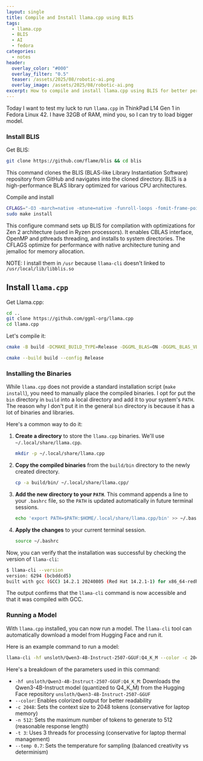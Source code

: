 ```yaml
---
layout: single
title: Compile and Install llama.cpp using BLIS
tags:
  - llama.cpp
  - BLIS
  - AI
  - fedora
categories:
  - notes
header:
  overlay_color: "#000"
  overlay_filter: "0.5"
  teaser: /assets/2025/08/robotic-ai.png
  overlay_image: /assets/2025/08/robotic-ai.png
excerpt: How to compile and install llama.cpp using BLIS for better performance on old Ryzen laptop.
---
```


Today I want to test my luck to run `llama.cpp` in  ThinkPad L14 Gen 1 in Fedora Linux 42. I have 32GB of RAM, mind you, so I can try to load bigger model.

### Install BLIS

Get BLIS:

```bash
git clone https://github.com/flame/blis && cd blis
```

This command clones the BLIS (BLAS-like Library Instantiation Software) repository from GitHub and navigates into the cloned directory. BLIS is a high-performance BLAS library optimized for various CPU architectures.

Compile and install

```bash
CFLAGS="-O3 -march=native -mtune=native -funroll-loops -fomit-frame-pointer" LDFLAGS="-ljemalloc" ./configure --prefix=/usr --libdir=/usr/lib64 --enable-cblas  -t openmp,pthreads zen2
sudo make install
```

This configure command sets up BLIS for compilation with optimizations for Zen 2 architecture (used in Ryzen processors). It enables CBLAS interface, OpenMP and pthreads threading, and installs to system directories. The CFLAGS optimize for performance with native architecture tuning and jemalloc for memory allocation.

NOTE:
I install them in `/usr` because `llama-cli` doesn't linked to `/usr/local/lib/libblis.so`


## Install `llama.cpp`

Get Llama.cpp:

```bash
cd ..
git clone https://github.com/ggml-org/llama.cpp
cd llama.cpp
```

Let's compile it:

```bash
cmake -B build -DCMAKE_BUILD_TYPE=Release -DGGML_BLAS=ON -DGGML_BLAS_VENDOR=FLAME  -DCMAKE_C_FLAGS="-O3 -march=znver2 -mtune=znver2 -fPIC" -DCMAKE_CXX_FLAGS="-O3 -march=znver2 -mtune=znver2 -fPIC" -DCMAKE_EXE_LINKER_FLAGS="-lblis -ljemalloc"

cmake --build build --config Release
```

### Installing the Binaries

While `llama.cpp` does not provide a standard installation script (`make install`), you need to manually place the compiled binaries. I opt for put the `bin` directory in `build` into a local directory and add it to your system's `PATH`. The reason why I don't put it in the general `bin` directory is because it has a lot of binaries and libraries.

Here's a common way to do it:

1. **Create a directory** to store the `llama.cpp` binaries. We'll use `~/.local/share/llama.cpp`.

   ```bash
   mkdir -p ~/.local/share/llama.cpp
   ```

2. **Copy the compiled binaries** from the `build/bin` directory to the newly created directory.

   ```bash
   cp -a build/bin/ ~/.local/share/llama.cpp/
   ```

3. **Add the new directory to your `PATH`**. This command appends a line to your `.bashrc` file, so the `PATH` is updated automatically in future terminal sessions.

   ```bash
   echo 'export PATH=$PATH:$HOME/.local/share/llama.cpp/bin' >> ~/.bashrc
   ```

4. **Apply the changes** to your current terminal session.

   ```bash
   source ~/.bashrc
   ```

Now, you can verify that the installation was successful by checking the version of `llama-cli`:

```bash
$ llama-cli --version
version: 6294 (bcbddcd5)
built with gcc (GCC) 14.2.1 20240805 (Red Hat 14.2.1-1) for x86_64-redhat-linux
```

The output confirms that the `llama-cli` command is now accessible and that it was compiled with GCC.

### Running a Model

With `llama.cpp` installed, you can now run a model. The `llama-cli` tool can automatically download a model from Hugging Face and run it.

Here is an example command to run a model:

```bash
llama-cli -hf unsloth/Qwen3-4B-Instruct-2507-GGUF:Q4_K_M --color -c 2048 -n 512 -t 3 --temp 0.7
```

Here's a breakdown of the parameters used in this command:

- `-hf unsloth/Qwen3-4B-Instruct-2507-GGUF:Q4_K_M`: Downloads the Qwen3-4B-Instruct model (quantized to Q4_K_M) from the Hugging Face repository `unsloth/Qwen3-4B-Instruct-2507-GGUF`
- `--color`: Enables colorized output for better readability
- `-c 2048`: Sets the context size to 2048 tokens (conservative for laptop memory)
- `-n 512`: Sets the maximum number of tokens to generate to 512 (reasonable response length)
- `-t 3`: Uses 3 threads for processing (conservative for laptop thermal management)
- `--temp 0.7`: Sets the temperature for sampling (balanced creativity vs determinism)

